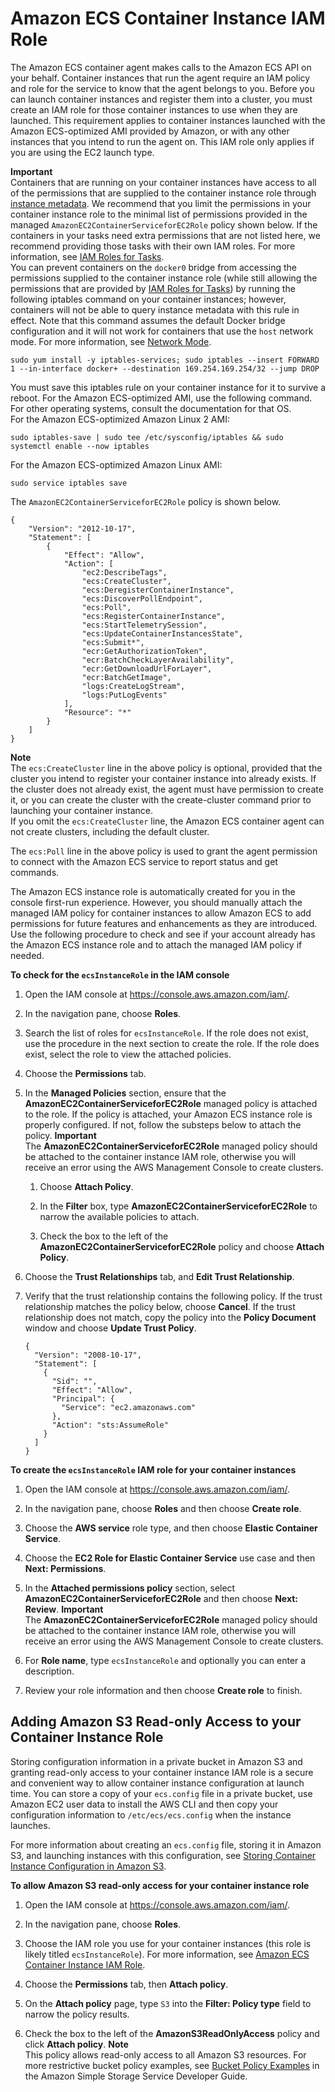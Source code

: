# Amazon ECS Container Instance IAM Role<a name="instance_IAM_role"></a>

The Amazon ECS container agent makes calls to the Amazon ECS API on your behalf\. Container instances that run the agent require an IAM policy and role for the service to know that the agent belongs to you\. Before you can launch container instances and register them into a cluster, you must create an IAM role for those container instances to use when they are launched\. This requirement applies to container instances launched with the Amazon ECS\-optimized AMI provided by Amazon, or with any other instances that you intend to run the agent on\. This IAM role only applies if you are using the EC2 launch type\.

**Important**  
Containers that are running on your container instances have access to all of the permissions that are supplied to the container instance role through [instance metadata](https://docs.aws.amazon.com/AWSEC2/latest/UserGuide/ec2-instance-metadata.html)\. We recommend that you limit the permissions in your container instance role to the minimal list of permissions provided in the managed `AmazonEC2ContainerServiceforEC2Role` policy shown below\. If the containers in your tasks need extra permissions that are not listed here, we recommend providing those tasks with their own IAM roles\. For more information, see [IAM Roles for Tasks](task-iam-roles.md)\.  
You can prevent containers on the `docker0` bridge from accessing the permissions supplied to the container instance role \(while still allowing the permissions that are provided by [IAM Roles for Tasks](task-iam-roles.md)\) by running the following iptables command on your container instances; however, containers will not be able to query instance metadata with this rule in effect\. Note that this command assumes the default Docker bridge configuration and it will not work for containers that use the `host` network mode\. For more information, see [Network Mode](task_definition_parameters.md#network_mode)\.  

```
sudo yum install -y iptables-services; sudo iptables --insert FORWARD 1 --in-interface docker+ --destination 169.254.169.254/32 --jump DROP
```
You must save this iptables rule on your container instance for it to survive a reboot\. For the Amazon ECS\-optimized AMI, use the following command\. For other operating systems, consult the documentation for that OS\.  
For the Amazon ECS\-optimized Amazon Linux 2 AMI:  

  ```
  sudo iptables-save | sudo tee /etc/sysconfig/iptables && sudo systemctl enable --now iptables
  ```
For the Amazon ECS\-optimized Amazon Linux AMI:  

  ```
  sudo service iptables save
  ```

The `AmazonEC2ContainerServiceforEC2Role` policy is shown below\.

```
{
    "Version": "2012-10-17",
    "Statement": [
        {
            "Effect": "Allow",
            "Action": [
                "ec2:DescribeTags",
                "ecs:CreateCluster",
                "ecs:DeregisterContainerInstance",
                "ecs:DiscoverPollEndpoint",
                "ecs:Poll",
                "ecs:RegisterContainerInstance",
                "ecs:StartTelemetrySession",
                "ecs:UpdateContainerInstancesState",
                "ecs:Submit*",
                "ecr:GetAuthorizationToken",
                "ecr:BatchCheckLayerAvailability",
                "ecr:GetDownloadUrlForLayer",
                "ecr:BatchGetImage",
                "logs:CreateLogStream",
                "logs:PutLogEvents"
            ],
            "Resource": "*"
        }
    ]
}
```

**Note**  
The `ecs:CreateCluster` line in the above policy is optional, provided that the cluster you intend to register your container instance into already exists\. If the cluster does not already exist, the agent must have permission to create it, or you can create the cluster with the create\-cluster command prior to launching your container instance\.  
If you omit the `ecs:CreateCluster` line, the Amazon ECS container agent can not create clusters, including the default cluster\.

The `ecs:Poll` line in the above policy is used to grant the agent permission to connect with the Amazon ECS service to report status and get commands\.

The Amazon ECS instance role is automatically created for you in the console first\-run experience\. However, you should manually attach the managed IAM policy for container instances to allow Amazon ECS to add permissions for future features and enhancements as they are introduced\. Use the following procedure to check and see if your account already has the Amazon ECS instance role and to attach the managed IAM policy if needed\.<a name="procedure_check_instance_role"></a>

**To check for the `ecsInstanceRole` in the IAM console**

1. Open the IAM console at [https://console\.aws\.amazon\.com/iam/](https://console.aws.amazon.com/iam/)\.

1. In the navigation pane, choose **Roles**\. 

1. Search the list of roles for `ecsInstanceRole`\. If the role does not exist, use the procedure in the next section to create the role\. If the role does exist, select the role to view the attached policies\.

1. Choose the **Permissions** tab\.

1. In the **Managed Policies** section, ensure that the **AmazonEC2ContainerServiceforEC2Role** managed policy is attached to the role\. If the policy is attached, your Amazon ECS instance role is properly configured\. If not, follow the substeps below to attach the policy\.
**Important**  
The **AmazonEC2ContainerServiceforEC2Role** managed policy should be attached to the container instance IAM role, otherwise you will receive an error using the AWS Management Console to create clusters\.

   1. Choose **Attach Policy**\.

   1. In the **Filter** box, type **AmazonEC2ContainerServiceforEC2Role** to narrow the available policies to attach\.

   1. Check the box to the left of the **AmazonEC2ContainerServiceforEC2Role** policy and choose **Attach Policy**\.

1. Choose the **Trust Relationships** tab, and **Edit Trust Relationship**\.

1. Verify that the trust relationship contains the following policy\. If the trust relationship matches the policy below, choose **Cancel**\. If the trust relationship does not match, copy the policy into the **Policy Document** window and choose **Update Trust Policy**\.

   ```
   {
     "Version": "2008-10-17",
     "Statement": [
       {
         "Sid": "",
         "Effect": "Allow",
         "Principal": {
           "Service": "ec2.amazonaws.com"
         },
         "Action": "sts:AssumeRole"
       }
     ]
   }
   ```

**To create the `ecsInstanceRole` IAM role for your container instances**

1. Open the IAM console at [https://console\.aws\.amazon\.com/iam/](https://console.aws.amazon.com/iam/)\.

1. In the navigation pane, choose **Roles** and then choose **Create role**\.

1. Choose the **AWS service** role type, and then choose **Elastic Container Service**\.

1. Choose the **EC2 Role for Elastic Container Service** use case and then **Next: Permissions**\.

1. In the **Attached permissions policy** section, select **AmazonEC2ContainerServiceforEC2Role** and then choose **Next: Review**\.
**Important**  
The **AmazonEC2ContainerServiceforEC2Role** managed policy should be attached to the container instance IAM role, otherwise you will receive an error using the AWS Management Console to create clusters\.

1. For **Role name**, type `ecsInstanceRole` and optionally you can enter a description\.

1. Review your role information and then choose **Create role** to finish\. 

## Adding Amazon S3 Read\-only Access to your Container Instance Role<a name="container-instance-role-s3"></a>

Storing configuration information in a private bucket in Amazon S3 and granting read\-only access to your container instance IAM role is a secure and convenient way to allow container instance configuration at launch time\. You can store a copy of your `ecs.config` file in a private bucket, use Amazon EC2 user data to install the AWS CLI and then copy your configuration information to `/etc/ecs/ecs.config` when the instance launches\.

For more information about creating an `ecs.config` file, storing it in Amazon S3, and launching instances with this configuration, see [Storing Container Instance Configuration in Amazon S3](ecs-agent-config.md#ecs-config-s3)\.

**To allow Amazon S3 read\-only access for your container instance role**

1. Open the IAM console at [https://console\.aws\.amazon\.com/iam/](https://console.aws.amazon.com/iam/)\.

1. In the navigation pane, choose **Roles**\. 

1. Choose the IAM role you use for your container instances \(this role is likely titled `ecsInstanceRole`\)\. For more information, see [Amazon ECS Container Instance IAM Role](#instance_IAM_role)\.

1. Choose the **Permissions** tab, then **Attach policy**\.

1. On the **Attach policy** page, type `S3` into the **Filter: Policy type** field to narrow the policy results\.

1. Check the box to the left of the **AmazonS3ReadOnlyAccess** policy and click **Attach policy**\.
**Note**  
This policy allows read\-only access to all Amazon S3 resources\. For more restrictive bucket policy examples, see [Bucket Policy Examples](https://docs.aws.amazon.com/AmazonS3/latest/dev/example-bucket-policies.html) in the Amazon Simple Storage Service Developer Guide\.